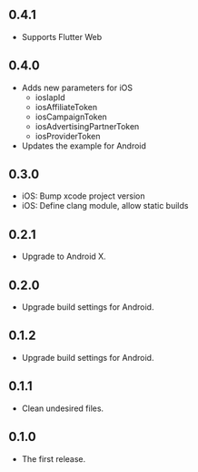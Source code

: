## 0.4.1

- Supports Flutter Web

## 0.4.0

- Adds new parameters for iOS
  - iosIapId
  - iosAffiliateToken
  - iosCampaignToken
  - iosAdvertisingPartnerToken
  - iosProviderToken
- Updates the example for Android

## 0.3.0

- iOS: Bump xcode project version
- iOS: Define clang module, allow static builds

## 0.2.1

- Upgrade to Android X.

## 0.2.0

- Upgrade build settings for Android.

## 0.1.2

- Upgrade build settings for Android.

## 0.1.1

- Clean undesired files.

## 0.1.0

- The first release.
